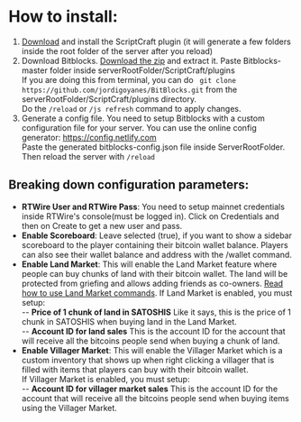   
# How to install:
1. [Download](https://scriptcraftjs.org/) and install the ScriptCraft plugin (it will generate a few folders inside the root folder of the server after you reload)  
2. Download Bitblocks.
[Download the zip](https://github.com/jordigoyanes/BitBlocks/archive/master.zip) and extract it. Paste Bitblocks-master folder inside serverRootFolder/ScriptCraft/plugins  
If you are doing this from terminal, you can do ``` git clone https://github.com/jordigoyanes/BitBlocks.git``` from the serverRootFolder/ScriptCraft/plugins directory.  
Do the ``/reload`` or ``/js refresh`` command to apply changes.
3. Generate a config file. You need to setup Bitblocks with a custom configuration file for your server. 
You can use the online config generator: https://config.netlify.com  
Paste the generated bitblocks-config.json file inside ServerRootFolder. Then reload the server with ``/reload ``

## Breaking down configuration parameters: 
- **RTWire User and RTWire Pass**: You need to setup mainnet credentials inside RTWire's console(must be logged in). Click on Credentials and then on Create to get a new user and pass.  
- **Enable Scoreboard**: Leave selected (true), if you want to show a sidebar scoreboard to the player containing their bitcoin wallet balance. Players can also see their wallet balance and address with the /wallet command.  
- **Enable Land Market**:
This will enable the Land Market feature where people can buy chunks of land with their bitcoin wallet. The land will be protected from griefing and allows adding friends as co-owners. [Read how to use Land Market commands](https://github.com/jordigoyanes/LandProtect/blob/master/README.md).
If Land Market is enabled, you must setup:  
-- **Price of 1 chunk of land in SATOSHIS** Like it says, this is the price of 1 chunk in SATOSHIS when buying land in the Land Market.  
-- **Account ID for land sales** This is the account ID for the account that will receive all the bitcoins people send when buying a chunk of land.  
- **Enable Villager Market**: This will enable the Villager Market which is a custom inventory that shows up when right clicking a villager that is filled with items that players can buy with their bitcoin wallet.  
If Villager Market is enabled, you must setup:  
-- **Account ID for villager market sales** This is the account ID for the account that will receive all the bitcoins people send when buying items using the Villager Market.
